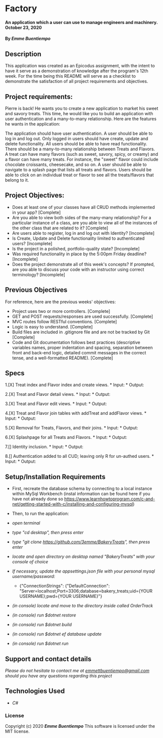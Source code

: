 # __Factory__

#### __An application which a user can use to manage engineers and machinery. October 23, 2020__

#### By _**Emme Buentiempo**_

## Description

This application was created as an Epicodus assignment, with the intent to have it serve as a demonstration of knowledge after the program's 12th week. For the time being this README will serve as a checklist to demonstrate the satisfaction of all project requirements and objectives. 

## Project requirements:

Pierre is back! He wants you to create a new application to market his sweet and savory treats. This time, he would like you to build an application with user authentication and a many-to-many relationship. Here are the features he wants in the application:

The application should have user authentication. A user should be able to log in and log out. Only logged in users should have create, update and delete functionality. All users should be able to have read functionality.
There should be a many-to-many relationship between Treats and Flavors. A treat can have many flavors (such as sweet, savory, spicy, or creamy) and a flavor can have many treats. For instance, the "sweet" flavor could include chocolate croissants, cheesecake, and so on.
A user should be able to navigate to a splash page that lists all treats and flavors. Users should be able to click on an individual treat or flavor to see all the treats/flavors that belong to it.

## Project Objectives:

  * Does at least one of your classes have all CRUD methods implemented in your app? [Complete]
  * Are you able to view both sides of the many-many relationship? For a particular instance of a class, are you able to view all of the instances of the other class that are related to it? [Complete]
  * Are users able to register, log in and log out with Identity? [Incomplete] 
  * Is Create, Update and Delete functionality limited to authenticated users? [Incomplete]
  * Is the project in a polished, portfolio-quality state? [Incomplete]
  * Was required functionality in place by the 5:00pm Friday deadline? [Incomplete]
  * Does the project demonstrate all of this week's concepts? If prompted, are you able to discuss your code with an instructor using correct terminology? [Incomplete]

## Previous Objectives

For reference, here are the previous weeks' objectives:
  * Project uses two or more controllers. [Complete]
  * GET and POST requests/responses are used successfully. [Complete]
  * MVC routes follow RESTful conventions. [Complete]
  * Logic is easy to understand. [Complete]
  * Build files are included in .gitignore file and are not be tracked by Git [Complete]
  * Code and Git documentation follows best practices (descriptive variables names, proper indentation and spacing, separation between front and back-end logic, detailed commit messages in the correct tense, and a well-formatted README). [Complete]

## Specs

  1.[X] Treat index and Flavor index and create views. 
    * Input:
    * Output:

  2.[X] Treat and Flavor detail views.
    * Input:
    * Output:

  3.[X] Treat and Flavor edit views.
    * Input:
    * Output:

  4.[X] Treat and Flavor join tables with addTreat and addFlavor views.
    * Input:
    * Output:

  5.[X] Removal for Treats, Flavors, and their joins.
    * Input:
    * Output:
  
  6.[X] Splashpage for all Treats and Flavors.
    * Input:
    * Output:

  7.[] Identity inclusion.
    * Input:
    * Output:
  
  8.[] Authentication added to all CUD; leaving only R for un-authed users.
    * Input:
    * Output:

## Setup/Installation Requirements

* First, recreate the database schema by connecting to a local instance within MySql Workbench (instal information can be found here if you have not already done so https://www.learnhowtoprogram.com/c-and-net/getting-started-with-c/installing-and-configuring-mysql)

* Then, to run the application:
* _open terminal_
* _type "cd desktop", then press enter_
* _type "git clone https://github.com/3emme/BakeryTreats", then press enter_
* _locate and open directory on desktop named "BakeryTreats" with your console of choice_
* _If necessary, update the appsettings.json file with your personal mysql username/password:_
  * {"ConnectionStrings": {"DefaultConnection": "Server=localhost;Port=3306;database=bakery_treats;uid={YOUR USERNAME};pwd={YOUR USERNAME}"}
* _(in console) locate and move to the directory inside called OrderTrack_
* _(in console) run $dotnet restore_
* _(in console) run $dotnet build_
* _(in console) run $dotnet ef database update_
* _(in console) run $dotnet run_

## Support and contact details

_Please do not hesitate to contact me at emmettbuentiempo@gmail.com should you have any questions regarding this project_

## Technologies Used

* _C#_

### License

Copyright (c) 2020 **_Emme Buentiempo_**
This software is licensed under the MIT license.